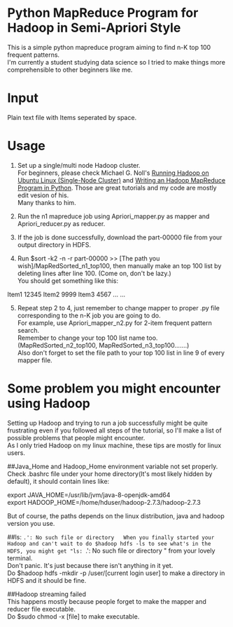 # Python MapReduce Program for Hadoop in Semi-Apriori Style

This is a simple python mapreduce program aiming to find n-K top 100 frequent patterns.  
I'm currently a student studying data science so I tried to make things more comprehensible to other beginners like me.  

# Input
Plain text file with Items seperated by space.

# Usage

1. Set up a single/multi node Hadoop cluster.  
For beginners, please check Michael G. Noll's [Running Hadoop on Ubuntu Linux (Single-Node Cluster)](http://www.michael-noll.com/tutorials/running-hadoop-on-ubuntu-linux-single-node-cluster/) and [Writing an Hadoop MapReduce Program in Python](http://www.michael-noll.com/tutorials/writing-an-hadoop-mapreduce-program-in-python/). Those are great tutorials and my code are mostly edit vesion of his.  
Many thanks to him.

2. Run the n1 mapreduce job using Apriori_mapper.py as mapper and Apriori_reducer.py as reducer.

3. If the job is done successfully, download the part-00000 file from your output directory in HDFS.

4. Run $sort -k2 -n -r part-00000 >> [The path you wish]/MapRedSorted_n1_top100, then manually make an top 100 list by deleting lines after line 100. (Come on, don't be lazy.)  
You should get something like this:  
  
Item1	12345
Item2	9999
Item3	4567
...
...


5. Repeat step 2 to 4, just remember to change mapper to proper .py file corresponding to the n-K job you are going to do.  
For example, use Apriori_mapper_n2.py for 2-item frequent pattern search.   
Remember to change your top 100 list name too.(MapRedSorted_n2_top100, MapRedSorted_n3_top100.......)  
Also don't forget to set the file path to your top 100 list in line 9 of every mapper file.

# Some problem you might encounter using Hadoop

Setting up Hadoop and trying to run a job successfully might be quite frustrating even if you followed all steps of the tutorial, so I'll make a list of possible problems that people might encounter.  
As I only tried Hadoop on my linux machine, these tips are mostly for linux users.  

##Java_Home and Hadoop_Home environment variable not set properly.  
Check .bashrc file under your home directory(It's most likely hidden by default), it should contain lines like:  

export JAVA_HOME=/usr/lib/jvm/java-8-openjdk-amd64  
export HADOOP_HOME=/home/hduser/hadoop-2.7.3/hadoop-2.7.3  

But of course, the paths depends on the linux distribution, java and hadoop version you use. 

##ls: `.': No such file or directory  
When you finally started your Hadoop and can't wait to do $hadoop hdfs -ls to see what's in the HDFS, you might get "ls: `.': No such file or directory " from your lovely terminal.  
Don't panic. It's just because there isn't anything in it yet.  
Do $hadoop hdfs -mkdir -p /user/[current login user] to make a directory in HDFS and it should be fine.

##Hadoop streaming failed  
This happens mostly because people forget to make the mapper and reducer file executable.  
Do $sudo chmod -x [file] to make executable.
